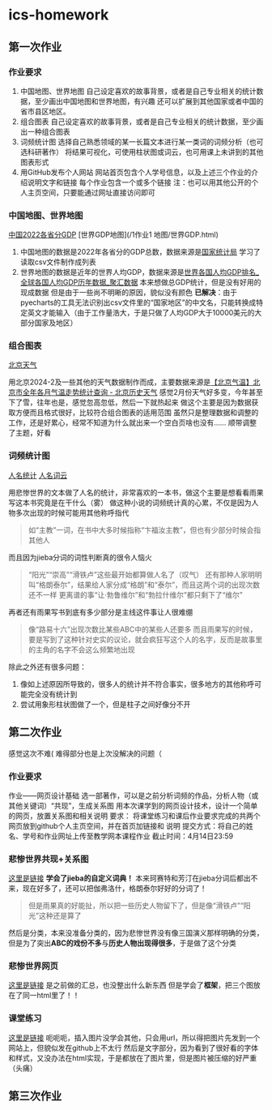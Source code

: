 # ics-homework
## 第一次作业
### 作业要求
1. 中国地图、世界地图
⾃⼰设定喜欢的故事背景，或者是⾃⼰专业相关的统计数据，⾄少画出中国地图和世界地图，有兴趣
还可以扩展到其他国家或者中国的省市县区地区。
2. 组合图表
⾃⼰设定喜欢的故事背景，或者是⾃⼰专业相关的统计数据，⾄少画出⼀种组合图表
3. 词频统计图
选择⾃⼰熟悉领域的某⼀⻓篇⽂本进⾏某⼀类词的词频分析（也可选科研著作）
将结果可视化，可使⽤柱状图或词云，也可⽤课上未讲到的其他图表形式
4. ⽤GitHub发布个⼈⽹站
⽹站⾸⻚包含个⼈学号信息，以及上述三个作业的介绍说明⽂字和链接
每个作业包含⼀个或多个链接
注：也可以⽤其他公开的个⼈主⻚空间，只要能通过⽹址直接访问即可

### 中国地图、世界地图
[中国2022各省分GDP](https://github.com/xjudyc/xjudyc.github.io/blob/main/1%E4%BD%9C%E4%B8%9A1%20%E5%9C%B0%E5%9B%BE/%E4%B8%AD%E5%9B%BD2022%E5%90%84%E7%9C%81%E4%BB%BDGDP.html)
[世界GDP地图](/1作业1 地图/世界GDP.html)

1. 中国地图的数据是2022年各省分的GDP总数，数据来源是[国家统计局](https://data.stats.gov.cn/easyquery.htm?cn=E0103)
学习了读取csv文件制作成列表
2. 世界地图的数据是近年的世界人均GDP，数据来源是[世界各国人均GDP排名_全球各国人均GDP历年数据_聚汇数据](https://gdp.gotohui.com/word/2)
本来想做总GDP统计，但是没有好用的现成数据
但是由于一些尚不明晰的原因，貌似没有颜色
**已解决**：由于pyecharts的工具无法识别出csv文件里的“国家地区”的中文名，只能转换成特定英文才能输入（由于工作量浩大，于是只做了人均GDP大于10000美元的大部分国家及地区）

### 组合图表
[北京天气](https://github.com/xjudyc/xjudyc.github.io/blob/main/1%E4%BD%9C%E4%B8%9A2%20%E5%9B%BE%E8%A1%A8/%E5%8C%97%E4%BA%AC%E5%A4%A9%E6%B0%94.html)

用北京2024-2及一些其他的天气数据制作而成，主要数据来源是[【北京气温】北京市全年各月气温走势统计查询 - 北京历史天气](https://www.tianqi24.com/beijing/history.html?eqid=ee1efa760002855c000000026470ceb2)
感觉2月份天气好多变，今年甚至下了雪，往年也是，感觉忽高忽低，然后一下就热起来
做这个主要是因为数据获取方便而且格式很好，比较符合组合图表的适用范围
虽然只是整理数据和调整的工作，还是好累心，经常不知道为什么就出来一个空白页啥也没有……
顺带调整了主题，好看

### 词频统计图
[人名统计](https://github.com/xjudyc/xjudyc.github.io/blob/main/1%E4%BD%9C%E4%B8%9A3%20%E8%AF%8D%E4%BA%91/%E3%80%8A%E6%82%B2%E6%83%A8%E4%B8%96%E7%95%8C%E3%80%8B%E4%BA%BA%E5%90%8D%E7%BB%9F%E8%AE%A1.html)
[人名词云](https://github.com/xjudyc/xjudyc.github.io/blob/main/1%E4%BD%9C%E4%B8%9A3%20%E8%AF%8D%E4%BA%91/%E3%80%8A%E6%82%B2%E6%83%A8%E4%B8%96%E7%95%8C%E3%80%8B%E4%BA%BA%E5%90%8D%E8%AF%8D%E4%BA%91.html)

用悲惨世界的文本做了人名的统计，非常喜欢的一本书，做这个主要是想看看雨果写这本书究竟是在干什么（雾）
做这种小说的词频统计真的心累，不仅是因为人物多次出现的时候可能用其他称呼指代
>如“主教”一词，在书中大多时候指称“卞福汝主教”，但也有少部分时候会指其他人

而且因为jieba分词的词性判断真的很令人恼火
>“阳光”“崇高”“滑铁卢”这些最开始都算做人名了（叹气）
>还有那种人家明明叫“格朗泰尔”，结果给人家分成“格朗”和“泰尔”，而且这两个词的出现次数还不一样
>更离谱的事“让·勃鲁维尔”和“勃拉什维尔”都只剩下了“维尔”

再者还有雨果写书到底有多少部分是主线这件事让人很难绷
>像“路易十六”出现次数比某些ABC中的某些人还要多
>而且雨果写的时候，要是写到了这种针对史实的议论，就会疯狂写这个人的名字，反而是故事里的主角的名字不会这么频繁地出现

除此之外还有很多问题：
1. 像如上述原因所导致的，很多人的统计并不符合事实，很多地方的其他称呼可能完全没有统计到
2. 尝试用象形柱状图做了一个，但是柱子之间好像分不开

## 第二次作业
感觉这次不难(
难得部分也是上次没解决的问题（
### 作业要求
作业——⽹⻚设计基础
选⼀部著作，可以是之前分析词频的作品，分析⼈物（或其他关键词）“共现”，⽣成关系图
⽤本次课学到的⽹⻚设计技术，设计⼀个简单的⽹⻚，放置关系图和相关说明
要求：
将课堂练习和课后作业要求完成的共两个⽹⻚放到github个⼈主⻚空间，并在⾸⻚加链接和
说明
提交⽅式：将⾃⼰的姓名、学号和作业⽹址上传⾄教学⽹本课程作业
截⽌时间：4⽉14⽇23:59

### 悲惨世界共现+关系图
[这里是链接](https://github.com/xjudyc/ics-homework/blob/main/2%E6%82%B2%E6%83%A8%E4%B8%96%E7%95%8C%E5%85%B1%E7%8E%B0%2B%E5%85%B3%E7%B3%BB%E5%9B%BE/%E5%85%B3%E7%B3%BB%E5%9B%BE.html)
**学会了jieba的自定义词典！**
本来珂赛特和芳汀在jieba分词后都出不来，现在好多了，还可以把伽弗洛什，格朗泰尔好好的分词了！
>但是雨果真的好能扯，所以把一些历史人物留下了，但是像“滑铁卢”“阳光”这种还是算了

然后是分类，本来没准备分类的，因为悲惨世界没有像三国演义那样明确的分类，但是为了突出**ABC的戏份不多**与**历史人物出现得很多**，于是做了这个分类

### 悲惨世界网页
[这里是链接](https://github.com/xjudyc/ics-homework/blob/main/2%E6%82%B2%E6%83%A8%E4%B8%96%E7%95%8C%E7%BD%91%E9%A1%B5/%E5%85%B3%E7%B3%BB%E5%9B%BE.html)
是之前做的汇总，也没整出什么新东西
但是学会了**框架**，把三个图放在了同一html里了！！

### 课堂练习
[这里是链接](https://github.com/xjudyc/ics-homework/blob/main/2%E8%AF%BE%E5%A0%82%E7%BB%83%E4%B9%A0/%E8%AF%BE%E5%A0%82%E7%BB%83%E4%B9%A0.html)
呃呃呃，插入图片没学会其他，只会用url，所以得把图片先发到一个网站上，但貌似发在github上不太行
然后是文字部分，因为看到了很好看的字体和样式，又没办法在html实现，于是都放在了图片里，但是图片被压缩的好严重（头痛）

## 第三次作业

